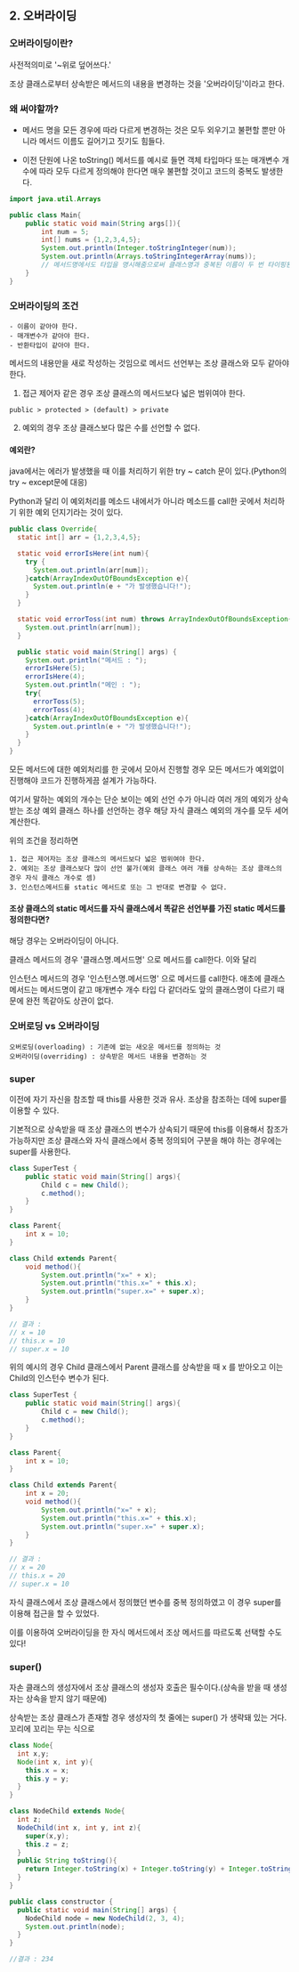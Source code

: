 ## 2. 오버라이딩



### 오버라이딩이란?



사전적의미로 '~위로 덮어쓰다.'

조상 클래스로부터 상속받은 메서드의 내용을 변경하는 것을 '오버라이딩'이라고 한다.



### 왜 써야할까?



- 메서드 명을 모든 경우에 따라 다르게 변경하는 것은 모두 외우기고 불편할 뿐만 아니라 메서드 이름도 길어기고 짓기도 힘들다.

- 이전 단원에 나온 toString() 메서드를 예시로 들면 객체 타입마다 또는 매개변수 개수에 따라 모두 다르게 정의해야 한다면 매우 불편할 것이고 코드의 중복도 발생한다.



```java
import java.util.Arrays

public class Main{
    public static void main(String args[]){
        int num = 5;
        int[] nums = {1,2,3,4,5};
        System.out.println(Integer.toStringInteger(num)); 
        System.out.println(Arrays.toStringIntegerArray(nums));
        // 메서드명에서도 타입을 명시해줌으로써 클래스명과 중복된 이름이 두 번 타이핑된다.
    }
}
```



### 오버라이딩의 조건



```
- 이름이 같아야 한다.
- 매개변수가 같아야 한다.
- 반환타입이 같아야 한다.
```



메서드의 내용만을 새로 작성하는 것임으로 메서드 선언부는 조상 클래스와 모두 같아야 한다.



1. 접근 제어자 같은 경우 조상 클래스의 메서드보다 넓은 범위여야 한다.



```
public > protected > (default) > private
```



2. 예외의 경우 조상 클래스보다 많은 수를 선언할 수 없다.



#### 예외란?



java에서는 에러가 발생했을 때 이를 처리하기 위한 try ~ catch 문이 있다.(Python의 try ~ except문에 대응)

Python과 달리 이 예외처리를 메소드 내에서가 아니라 메소드를 call한 곳에서 처리하기 위한 예외 던지기라는 것이 있다.



```java
public class Override{
  static int[] arr = {1,2,3,4,5};

  static void errorIsHere(int num){
    try {
      System.out.println(arr[num]);
    }catch(ArrayIndexOutOfBoundsException e){
      System.out.println(e + "가 발생했습니다!");
    }
  }

  static void errorToss(int num) throws ArrayIndexOutOfBoundsException{
    System.out.println(arr[num]);
  }

  public static void main(String[] args) {
    System.out.println("메서드 : ");
    errorIsHere(5);
    errorIsHere(4);
    System.out.println("메인 : ");
    try{
      errorToss(5);
      errorToss(4);
    }catch(ArrayIndexOutOfBoundsException e){
      System.out.println(e + "가 발생했습니다!");
    }
  }
}
```



모든 메서드에 대한 예외처리를 한 곳에서 모아서 진행할 경우 모든 메서드가 예외없이 진행해야 코드가 진행하게끔 설계가 가능하다.



여기서 말하는 예외의 개수는 단순 보이는 예외 선언 수가 아니라 여러 개의 예외가 상속받는 조상 예외 클래스 하나를 선언하는 경우 해당 자식 클래스 예외의 개수를 모두 세어 계산한다.



위의 조건을 정리하면

```
1. 접근 제어자는 조상 클래스의 메서드보다 넓은 범위여야 한다.
2. 예외는 조상 클래스보다 많이 선언 불가(예외 클래스 여러 개를 상속하는 조상 클래스의 경우 자식 클래스 개수로 셈)
3. 인스턴스메서드를 static 메서드로 또는 그 반대로 변경할 수 없다.
```



#### 조상 클래스의 static 메서드를 자식 클래스에서 똑같은 선언부를 가진 static 메서드를 정의한다면?



해당 경우는 오버라이딩이 아니다. 

클래스 메서드의 경우  '클래스명.메서드명' 으로 메서드를 call한다. 이와 달리 

인스턴스 메서드의 경우 '인스턴스명.메서드명' 으로 메서드를 call한다. 애초에 클래스 메서드는 메서드명이 같고 매개변수 개수 타입 다 같더라도 앞의 클래스명이 다르기 때문에 완전 똑같아도 상관이 없다. 



### 오버로딩 vs 오버라이딩



````
오버로딩(overloading) : 기존에 없는 새오운 메서드를 정의하는 것
오버라이딩(overriding) : 상속받은 메서드 내용을 변경하는 것
````



### super



이전에 자기 자신을 참조할 때 this를 사용한 것과 유사. 조상을 참조하는 데에 super를 이용할 수 있다.

기본적으로 상속받을 때 조상 클래스의 변수가 상속되기 때문에 this를 이용해서 참조가 가능하지만 조상 클래스와 자식 클래스에서 중복 정의되어 구분을 해야 하는 경우에는 super를 사용한다.



```java
class SuperTest {
    public static void main(String[] args){
        Child c = new Child();
        c.method();
    }
}

class Parent{
    int x = 10;
}

class Child extends Parent{
    void method(){
        System.out.println("x=" + x);
        System.out.println("this.x=" + this.x);
        System.out.println("super.x=" + super.x);
    }
}

// 결과 : 
// x = 10
// this.x = 10
// super.x = 10
```



위의 예시의 경우 Child 클래스에서 Parent 클래스를 상속받을 때 x 를 받아오고 이는 Child의 인스턴수 변수가 된다.



```java
class SuperTest {
    public static void main(String[] args){
        Child c = new Child();
        c.method();
    }
}

class Parent{
    int x = 10;
}

class Child extends Parent{
    int x = 20;
    void method(){
        System.out.println("x=" + x);
        System.out.println("this.x=" + this.x);
        System.out.println("super.x=" + super.x);
    }
}

// 결과 : 
// x = 20
// this.x = 20
// super.x = 10
```



자식 클래스에서 조상 클래스에서 정의했던 변수를 중복 정의하였고 이 경우 super를 이용해 접근을 할 수 있었다.

이를 이용하여 오버라이딩을 한 자식 메서드에서 조상 메서드를 따르도록 선택할 수도 있다!



### super()



자손 클래스의 생성자에서 조상 클래스의 생성자 호출은 필수이다.(상속을 받을 때 생성자는 상속을 받지 않기 때문에)

상속받는 조상 클래스가 존재할 경우 생성자의 첫 줄에는 super() 가 생략돼 있는 거다. 꼬리에 꼬리는 무는 식으로



```java
class Node{
  int x,y;
  Node(int x, int y){
    this.x = x;
    this.y = y;
  }
}

class NodeChild extends Node{
  int z;
  NodeChild(int x, int y, int z){
    super(x,y);
    this.z = z;
  }
  public String toString(){
    return Integer.toString(x) + Integer.toString(y) + Integer.toString(z);
  }
}

public class constructor {
  public static void main(String[] args) {
    NodeChild node = new NodeChild(2, 3, 4);
    System.out.println(node);
  }
}

//결과 : 234
```



